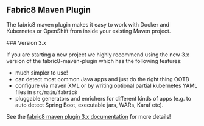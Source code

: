 ## Fabric8 Maven Plugin

The fabric8 maven plugin makes it easy to work with Docker and Kubernetes or OpenShift from inside your existing Maven project.

### Version 3.x

If you are starting a new project we highly recommend using the new 3.x version of the fabric8-maven-plugin which has the following features:

* much simpler to use!
* can detect most common Java apps and just do the right thing OOTB
* configure via maven XML or by writing optional partial kubernetes YAML files in `src/main/fabric8`
* pluggable generators and enrichers for different kinds of apps (e.g. to auto detect Spring Boot, executable jars, WARs, Karaf etc). 

See the [fabric8 maven plugin 3.x documentation](https://maven.fabric8.io/) for more details!
